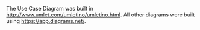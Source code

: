 The Use Case Diagram was built in http://www.umlet.com/umletino/umletino.html.
All other diagrams were built using https://app.diagrams.net/.